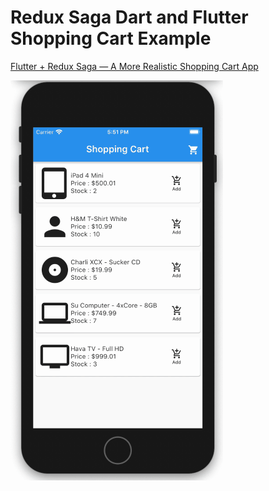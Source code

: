 # Redux Saga Dart and Flutter Shopping Cart Example

[Flutter + Redux Saga — A More Realistic Shopping Cart App](https://medium.com/@bilal_73055/flutter-redux-saga-a-more-realistic-shopping-cart-app-f9a2079f5fc)

<a href='https://medium.com/@bilal_73055/flutter-redux-saga-a-more-realistic-shopping-cart-app-f9a2079f5fc' target="_blank"><img src='https://github.com/reduxsaga/shopping_cart/blob/master/doc/flutter_redux_saga_shopping_cart.gif' /></a>
